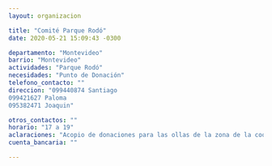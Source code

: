 ```yaml
---
layout: organizacion

title: "Comité Parque Rodó"
date: 2020-05-21 15:09:43 -0300

departamento: "Montevideo"
barrio: "Montevideo"
actividades: "Parque Rodó"
necesidades: "Punto de Donación"
telefono_contacto: ""
direccion: "099440874 Santiago
099421627 Paloma
095382471 Joaquin"

otros_contactos: ""
horario: "17 a 19"
aclaraciones: "Acopio de donaciones para las ollas de la zona de la coordinadora B"
cuenta_bancaria: ""

---
```

